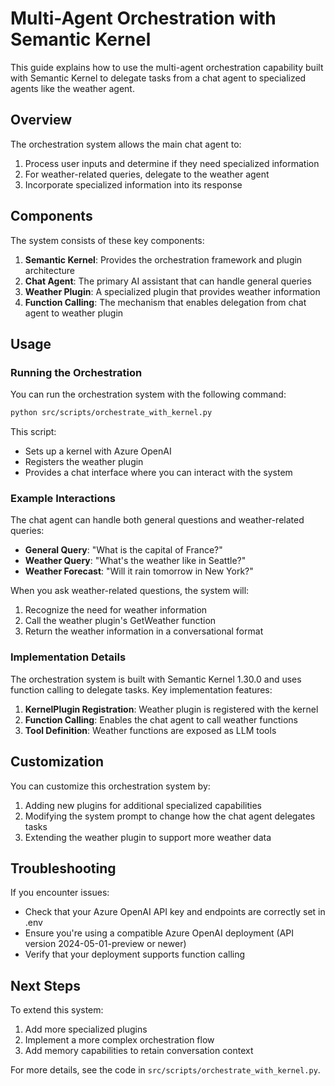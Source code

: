 # Multi-Agent Orchestration with Semantic Kernel

This guide explains how to use the multi-agent orchestration capability built with Semantic Kernel to delegate tasks from a chat agent to specialized agents like the weather agent.

## Overview

The orchestration system allows the main chat agent to:
1. Process user inputs and determine if they need specialized information
2. For weather-related queries, delegate to the weather agent
3. Incorporate specialized information into its response

## Components

The system consists of these key components:

1. **Semantic Kernel**: Provides the orchestration framework and plugin architecture
2. **Chat Agent**: The primary AI assistant that can handle general queries
3. **Weather Plugin**: A specialized plugin that provides weather information 
4. **Function Calling**: The mechanism that enables delegation from chat agent to weather plugin

## Usage

### Running the Orchestration

You can run the orchestration system with the following command:

```bash
python src/scripts/orchestrate_with_kernel.py
```

This script:
- Sets up a kernel with Azure OpenAI
- Registers the weather plugin
- Provides a chat interface where you can interact with the system

### Example Interactions

The chat agent can handle both general questions and weather-related queries:

- **General Query**: "What is the capital of France?"
- **Weather Query**: "What's the weather like in Seattle?"
- **Weather Forecast**: "Will it rain tomorrow in New York?"

When you ask weather-related questions, the system will:
1. Recognize the need for weather information
2. Call the weather plugin's GetWeather function
3. Return the weather information in a conversational format

### Implementation Details

The orchestration system is built with Semantic Kernel 1.30.0 and uses function calling to delegate tasks. Key implementation features:

1. **KernelPlugin Registration**: Weather plugin is registered with the kernel
2. **Function Calling**: Enables the chat agent to call weather functions
3. **Tool Definition**: Weather functions are exposed as LLM tools

## Customization

You can customize this orchestration system by:

1. Adding new plugins for additional specialized capabilities
2. Modifying the system prompt to change how the chat agent delegates tasks
3. Extending the weather plugin to support more weather data

## Troubleshooting

If you encounter issues:

- Check that your Azure OpenAI API key and endpoints are correctly set in .env
- Ensure you're using a compatible Azure OpenAI deployment (API version 2024-05-01-preview or newer)
- Verify that your deployment supports function calling

## Next Steps

To extend this system:
1. Add more specialized plugins
2. Implement a more complex orchestration flow
3. Add memory capabilities to retain conversation context

For more details, see the code in `src/scripts/orchestrate_with_kernel.py`.
